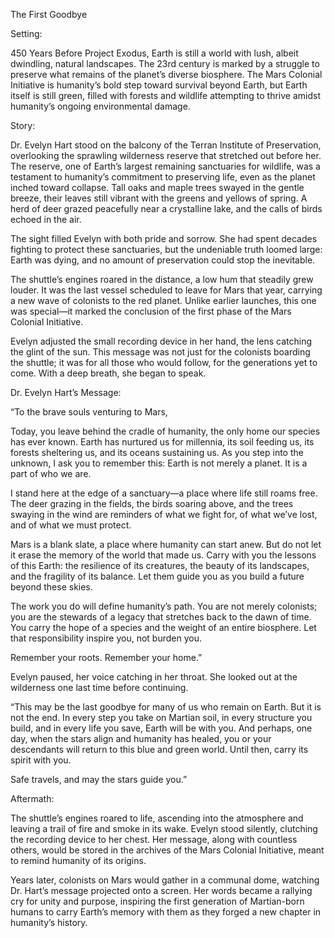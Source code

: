 The First Goodbye

Setting:

450 Years Before Project Exodus, Earth is still a world with lush, albeit dwindling, natural landscapes. The 23rd century is marked by a struggle to preserve what remains of the planet’s diverse biosphere. The Mars Colonial Initiative is humanity’s bold step toward survival beyond Earth, but Earth itself is still green, filled with forests and wildlife attempting to thrive amidst humanity’s ongoing environmental damage.

Story:

Dr. Evelyn Hart stood on the balcony of the Terran Institute of Preservation, overlooking the sprawling wilderness reserve that stretched out before her. The reserve, one of Earth’s largest remaining sanctuaries for wildlife, was a testament to humanity’s commitment to preserving life, even as the planet inched toward collapse. Tall oaks and maple trees swayed in the gentle breeze, their leaves still vibrant with the greens and yellows of spring. A herd of deer grazed peacefully near a crystalline lake, and the calls of birds echoed in the air.

The sight filled Evelyn with both pride and sorrow. She had spent decades fighting to protect these sanctuaries, but the undeniable truth loomed large: Earth was dying, and no amount of preservation could stop the inevitable.

The shuttle’s engines roared in the distance, a low hum that steadily grew louder. It was the last vessel scheduled to leave for Mars that year, carrying a new wave of colonists to the red planet. Unlike earlier launches, this one was special—it marked the conclusion of the first phase of the Mars Colonial Initiative.

Evelyn adjusted the small recording device in her hand, the lens catching the glint of the sun. This message was not just for the colonists boarding the shuttle; it was for all those who would follow, for the generations yet to come. With a deep breath, she began to speak.

Dr. Evelyn Hart’s Message:

“To the brave souls venturing to Mars,

Today, you leave behind the cradle of humanity, the only home our species has ever known. Earth has nurtured us for millennia, its soil feeding us, its forests sheltering us, and its oceans sustaining us. As you step into the unknown, I ask you to remember this: Earth is not merely a planet. It is a part of who we are.

I stand here at the edge of a sanctuary—a place where life still roams free. The deer grazing in the fields, the birds soaring above, and the trees swaying in the wind are reminders of what we fight for, of what we’ve lost, and of what we must protect.

Mars is a blank slate, a place where humanity can start anew. But do not let it erase the memory of the world that made us. Carry with you the lessons of this Earth: the resilience of its creatures, the beauty of its landscapes, and the fragility of its balance. Let them guide you as you build a future beyond these skies.

The work you do will define humanity’s path. You are not merely colonists; you are the stewards of a legacy that stretches back to the dawn of time. You carry the hope of a species and the weight of an entire biosphere. Let that responsibility inspire you, not burden you.

Remember your roots. Remember your home.”

Evelyn paused, her voice catching in her throat. She looked out at the wilderness one last time before continuing.

“This may be the last goodbye for many of us who remain on Earth. But it is not the end. In every step you take on Martian soil, in every structure you build, and in every life you save, Earth will be with you. And perhaps, one day, when the stars align and humanity has healed, you or your descendants will return to this blue and green world. Until then, carry its spirit with you.

Safe travels, and may the stars guide you.”

Aftermath:

The shuttle’s engines roared to life, ascending into the atmosphere and leaving a trail of fire and smoke in its wake. Evelyn stood silently, clutching the recording device to her chest. Her message, along with countless others, would be stored in the archives of the Mars Colonial Initiative, meant to remind humanity of its origins.

Years later, colonists on Mars would gather in a communal dome, watching Dr. Hart’s message projected onto a screen. Her words became a rallying cry for unity and purpose, inspiring the first generation of Martian-born humans to carry Earth’s memory with them as they forged a new chapter in humanity’s history.

